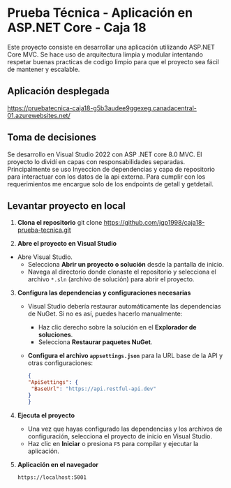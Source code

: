 # Prueba Técnica - Aplicación en ASP.NET Core - Caja 18
Este proyecto consiste en desarrollar una aplicación utilizando ASP.NET Core MVC. Se hace uso de arquitectura limpia y modular intentando respetar buenas practicas de codigo limpio para que el proyecto sea fácil de mantener y escalable.

## Aplicación desplegada
https://pruebatecnica-caja18-g5b3audee9ggexeg.canadacentral-01.azurewebsites.net/

## Toma de decisiones
Se desarrollo en Visual Studio 2022 con ASP .NET core 8.0 MVC.
El proyecto lo dividí en capas con responsabilidades separadas.
Principalmente se uso Inyeccion de dependencias y capa de repositorio para interactuar con los datos de la api externa.
Para cumplir con los requerimientos me encargue solo de los endpoints de getall y getdetail.

## Levantar proyecto en local
1. **Clona el repositorio**
  git clone https://github.com/jgp1998/caja18-prueba-tecnica.git

2. **Abre el proyecto en Visual Studio**

- Abre Visual Studio.
   - Selecciona **Abrir un proyecto o solución** desde la pantalla de inicio.
   - Navega al directorio donde clonaste el repositorio y selecciona el archivo `*.sln` (archivo de solución) para abrir el proyecto.

3. **Configura las dependencias y configuraciones necesarias**
   - Visual Studio debería restaurar automáticamente las dependencias de NuGet. Si no es así, puedes hacerlo manualmente:
     - Haz clic derecho sobre la solución en el **Explorador de soluciones**.
     - Selecciona **Restaurar paquetes NuGet**.
   
   - **Configura el archivo `appsettings.json`** para la URL base de la API y otras configuraciones:
        ```json
     {
       "ApiSettings": {
         "BaseUrl": "https://api.restful-api.dev"
       }
     }
     ```

4. **Ejecuta el proyecto**
   - Una vez que hayas configurado las dependencias y los archivos de configuración, selecciona el proyecto de inicio en Visual Studio.
   - Haz clic en **Iniciar** o presiona `F5` para compilar y ejecutar la aplicación.

5. **Aplicación en el navegador**

     ```
     https://localhost:5001
     ```
